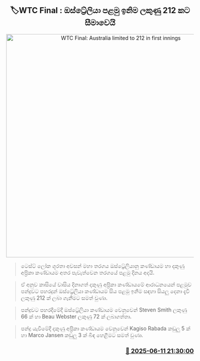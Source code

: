 <p align='center'><b><h2 align='center' title='WTC Final: Australia limited to 212 in first innings'>🏷WTC Final : ඔස්ට්‍රේලියා පළමු ඉනිම ලකුණු 212 කට සීමාවෙයි</h2></b></p>
<p align='center'><img src='https://helakuru.sgp1.cdn.digitaloceanspaces.com/esana/images/lib/wtc-final-2025.jpg' width='600' alt='WTC Final: Australia limited to 212 in first innings'></p>

> ටෙස්ට් ලෝක ශූරතා අවසන් මහා තරගය ඔස්ට්‍රේලියානු කණ්ඩායම හා දකුණු අප්‍රිකා කණ්ඩායම අතර පැවැත්වෙන තරගයේ පළමු දිනය අදයි.

> ඒ අනුව කාසියේ වාසිය දිනාගත් දකුණු අප්‍රිකා කණ්ඩායමේ ආරාධනයෙන් පළමුව පන්දුවට පහරදුන් ඔස්ට්‍රේලියා කණ්ඩායම සිය පළමු ඉනිම සඳහා සියලු දෙනා දැවී ලකුණු 212 ක් ලබා ගැනීමට සමත් වුණා.

> පන්දුවට පහරදීමේදී ඔස්ට්‍රේලියා කණ්ඩායම වෙනුවෙන් Steven Smith ලකුණු 66 ක් හා Beau Webster ලකුණු 72 ක් ලබාගත්තා.

> පන්දු යැවීමේදී දකුණු අප්‍රිකා කණ්ඩායම වෙනුවෙන් Kagiso Rabada කඩුලු 5 ක් හා Marco Jansen කඩුලු 3 ක් බිඳ හෙළීමට සමත් වුණා.



<h3 align='right'><a href='https://www.helakuru.lk/esana/p/110913/'>📅 2025-06-11 21:30:00</a></h3>
